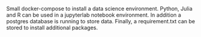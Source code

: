 Small docker-compose to install a data science environment. Python, Julia and R can be used in a jupyterlab notebook environment. In addition a postgres database is running to store data. Finally, a requirement.txt can be stored to install additional packages.